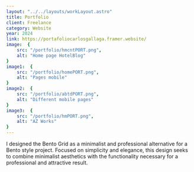 ```yaml
---
layout: "../../layouts/workLayout.astro"
title: Portfolio
client: Freelance
category: Website
year: 2024
link: https://portafoliocarlosgallaga.framer.website/
image:  {
    src: "/portfolio/hmcntPORT.png",
    alt: "Home page HotelBlog"
}
image1:  {
    src: "/portfolio/homePORT.png",
    alt: "Pages mobile"
}
image2:  {
    src: "/portfolio/abtdPORT.png",
    alt: "Different mobile pages"
}
image3:  {
    src: "/portfolio/hmPORT.png",
    alt: "AZ Works"
}
---
```


I designed the Bento Grid as a minimalist and professional alternative for a Bento style project. Focused on simplicity and elegance, this design seeks to combine minimalist aesthetics with the functionality necessary for a professional and attractive result.